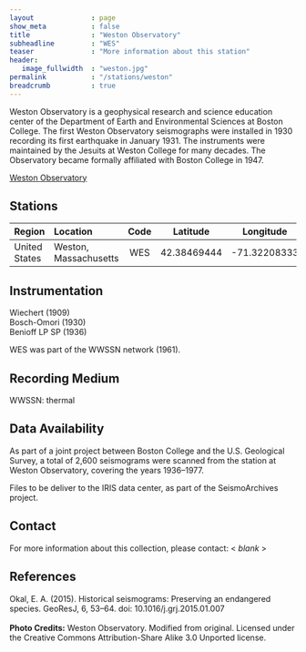 ```yaml
---
layout              : page
show_meta           : false
title               : "Weston Observatory"
subheadline         : "WES"
teaser              : "More information about this station"
header:
   image_fullwidth  : "weston.jpg"
permalink           : "/stations/weston"
breadcrumb          : true
---
```

Weston Observatory is a geophysical research and science education center of the Department of Earth and Environmental Sciences at Boston College.
The first Weston Observatory seismographs were installed in 1930 recording its first earthquake in January 1931. The instruments were maintained by the Jesuits at Weston College for many decades. The Observatory became formally affiliated with Boston College in 1947.


[Weston Observatory](https://www.bc.edu/content/bc-web/schools/mcas/sites/weston-observatory.html)

## Stations

**Region** | **Location** | **Code** | **Latitude** | **Longitude** | **Timespan** | **Components**
| :--- | :--- | :---: | :---: | :---: | :---: | :---:
United States  | Weston, Massachusetts |  WES | 42.38469444  | 	-71.32208333  | 1936  |  6


## Instrumentation
Wiechert (1909)  
Bosch-Omori (1930)  
Benioff LP SP (1936)

WES was part of the WWSSN network (1961).

## Recording Medium
WWSSN: thermal

## Data Availability
As part of a joint project between Boston College and the U.S.
Geological Survey, a total of 2,600 seismograms were scanned from
the station at Weston Observatory, covering the years 1936–1977.

Files to be deliver to the IRIS data center, as part of the SeismoArchives project.

## Contact
For more information about this collection, please contact: \< *blank* \>

## References
Okal, E. A. (2015). Historical seismograms: Preserving an endangered species. GeoResJ, 6, 53–64. doi: 10.1016/j.grj.2015.01.007
<br>
<br>
**Photo Credits:** Weston Observatory. Modified from original. Licensed under the Creative Commons Attribution-Share Alike 3.0 Unported license.
